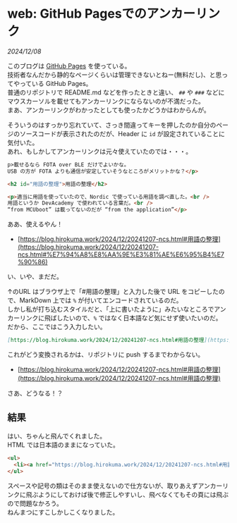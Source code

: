 # web: GitHub Pagesでのアンカーリンク

_2024/12/08_

このブログは [GitHub Pages](https://github.com/hirokuma/hirokuma.github.io) を使っている。  
技術者なんだから静的なページくらいは管理できないとねー(無料だし)、と思ってやっている GitHub Pages。  
普通のリポジトリで README.md などを作ったときと違い、 `##` や `###` などにマウスカーソルを載せてもアンカーリンクにならないのが不満だった。  
まあ、アンカーリンクがわかったとしても使ったかどうかはわからんが。

そういうのはすっかり忘れていて、さっき間違ってキーを押したのか自分のページのソースコードが表示されたのだが、Header に `id` が設定されていることに気付いた。  
あれ、もしかしてアンカーリンクは元々使えていたのでは・・・。

```html
p>載せるなら FOTA over BLE だけでよいかな。
USB の方が FOTA よりも通信が安定していそうなところがメリットかな？</p>

<h2 id="用語の整理">用語の整理</h2>

<p>適当に用語を使っていたので、Nordic で使っている用語を調べ直した。<br />
用語というか DevAcademy で使われている言葉だ。<br />
“from MCUboot” は載ってないのだが “from the application”</p>
```

ああ、使えるやん！

* [https://blog.hirokuma.work/2024/12/20241207-ncs.html#用語の整理](https://blog.hirokuma.work/2024/12/20241207-ncs.html#%E7%94%A8%E8%AA%9E%E3%81%AE%E6%95%B4%E7%90%86)

い、いや、まだだ。

↑のURL はブラウザ上で「#用語の整理」と入力した後で URL をコピーしたので、MarkDown 上では `%` が付いてエンコードされているのだ。  
しかし私が打ち込むスタイルだと、「上に書いたように」みたいなところでアンカーリンクに飛ばしたいので、`%` ではなく日本語など気にせず使いたいのだ。  
だから、ここではこう入力したい。

```markdown
[https://blog.hirokuma.work/2024/12/20241207-ncs.html#用語の整理](https://blog.hirokuma.work/2024/12/20241207-ncs.html#用語の整理)
```

これがどう変換されるかは、リポジトリに push するまでわからない。

* [https://blog.hirokuma.work/2024/12/20241207-ncs.html#用語の整理](https://blog.hirokuma.work/2024/12/20241207-ncs.html#用語の整理)

さあ、どうなる！？

## 結果

はい、ちゃんと飛んでくれました。  
HTML では日本語のままになっていた。

```html
<ul>
  <li><a href="https://blog.hirokuma.work/2024/12/20241207-ncs.html#用語の整理">https://blog.hirokuma.work/2024/12/20241207-ncs.html#用語の整理</a></li>
</ul>
```

スペースや記号の類はそのまま使えないので仕方ないが、取りあえずアンカーリンクに飛ぶようにしておけば後で修正しやすいし、飛べなくてもその頁には飛ぶので問題なかろう。  
ねんまつにすこしかしこくなりました。
